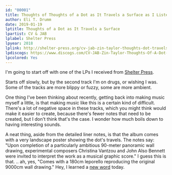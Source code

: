 ```yaml
---
id: "00001"
title: Thoughts of Thoughts of a Dot as It Travels a Surface as I Listen to This Album
author: Eli T. Drumm
date: 2019-01-19
lptitle: Thoughts of a Dot as It Travels a Surface
lpartist: CV & JAB
lplabel: Shelter Press
lpyear: 2018
lplink: http://shelter-press.org/cv-jab-zin-taylor-thoughts-dot-travels-surface/
lpdiscogs: https://www.discogs.com/CV-JAB-Zin-Taylor-Thoughts-Of-A-Dot-As-It-Travels-A-Surface/release/11605921
lpcolored: Yes
---
```


<!-- ## ** -->
<!-- ## CV & JAB -->
<!-- ## Shelter Press -->
<!-- ## 2018 -->
<!-- #### [link](http://shelter-press.org/cv-jab-zin-taylor-thoughts-dot-travels-surface/) -->
<!-- #### [discogs](https://www.discogs.com/CV-JAB-Zin-Taylor-Thoughts-Of-A-Dot-As-It-Travels-A-Surface/release/11605921) -->


I'm going to start off with one of the LPs I received from [Shelter Press](http://shelter-press.org/).

Starts off slowly, but by the second track I'm on drugs, or wishing I was. Some of the tracks are more blippy or fuzzy, some are more ambient.

One thing I've been thinking about recently, getting back into making music myself a little, is that making music like this is a certain kind of difficult.
There's a lot of negative space in these tracks, which you might think would make it easier to create, because there's fewer notes that need to be created,
but I don't think that's the case. I wonder how much boils down to having interesting sounds.

A neat thing, aside from the detailed liner notes, is that the album comes with a very landscape poster showing the dot's travels. The notes say:
"Upon completion of a particularly ambitious 90-meter panoramic wall drawing, experimental composers Christina Vantzou and John Also Bennett were invited to interpret the work as a musical graphic score."
I guess this is that. .. ah, yes, "Comes with a 180cm leporello reproducing the original 9000cm wall drawing."
Hey, I learned a [new word](https://en.wikipedia.org/wiki/Leporello) today.
